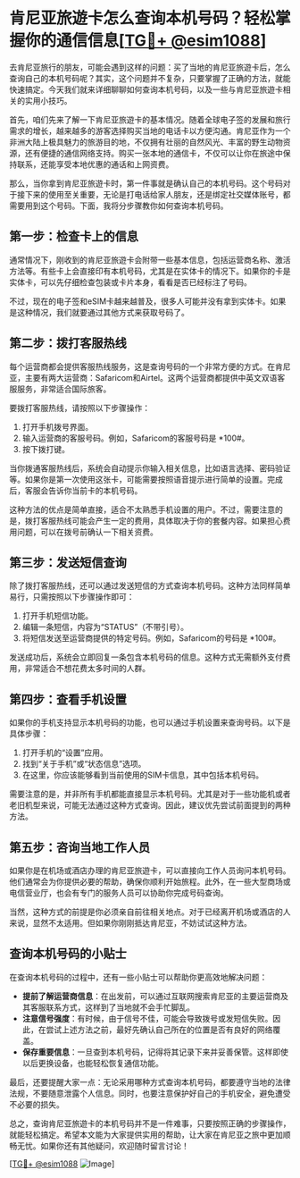 # 肯尼亚旅遊卡怎么查询本机号码？轻松掌握你的通信信息[[TG💪+ @esim1088](https://t.me/s/esim1088)]

去肯尼亚旅行的朋友，可能会遇到这样的问题：买了当地的肯尼亚旅遊卡后，怎么查询自己的本机号码呢？其实，这个问题并不复杂，只要掌握了正确的方法，就能快速搞定。今天我们就来详细聊聊如何查询本机号码，以及一些与肯尼亚旅遊卡相关的实用小技巧。

首先，咱们先来了解一下肯尼亚旅遊卡的基本情况。随着全球电子签的发展和旅行需求的增长，越来越多的游客选择购买当地的电话卡以方便沟通。肯尼亚作为一个非洲大陆上极具魅力的旅游目的地，不仅拥有壮丽的自然风光、丰富的野生动物资源，还有便捷的通信网络支持。购买一张本地的通信卡，不仅可以让你在旅途中保持联系，还能享受本地优惠的通话和上网资费。

那么，当你拿到肯尼亚旅遊卡时，第一件事就是确认自己的本机号码。这个号码对于接下来的使用至关重要，无论是打电话给家人朋友，还是绑定社交媒体账号，都需要用到这个号码。下面，我将分步骤教你如何查询本机号码。

## 第一步：检查卡上的信息

通常情况下，刚收到的肯尼亚旅遊卡会附带一些基本信息，包括运营商名称、激活方法等。有些卡上会直接印有本机号码，尤其是在实体卡的情况下。如果你的卡是实体卡，可以先仔细检查包装或卡片本身，看看是否已经标注了号码。

不过，现在的电子签和eSIM卡越来越普及，很多人可能并没有拿到实体卡。如果是这种情况，我们就要通过其他方式来获取号码了。

## 第二步：拨打客服热线

每个运营商都会提供客服热线服务，这是查询号码的一个非常方便的方式。在肯尼亚，主要有两大运营商：Safaricom和Airtel。这两个运营商都提供中英文双语客服服务，非常适合国际旅客。

要拨打客服热线，请按照以下步骤操作：

1. 打开手机拨号界面。
2. 输入运营商的客服号码。例如，Safaricom的客服号码是 *100#。
3. 按下拨打键。

当你拨通客服热线后，系统会自动提示你输入相关信息，比如语言选择、密码验证等。如果你是第一次使用这张卡，可能需要按照语音提示进行简单的设置。完成后，客服会告诉你当前卡的本机号码。

这种方法的优点是简单直接，适合不太熟悉手机设置的用户。不过，需要注意的是，拨打客服热线可能会产生一定的费用，具体取决于你的套餐内容。如果担心费用问题，可以在拨号前确认一下相关资费。

## 第三步：发送短信查询

除了拨打客服热线，还可以通过发送短信的方式查询本机号码。这种方法同样简单易行，只需按照以下步骤操作即可：

1. 打开手机短信功能。
2. 编辑一条短信，内容为“STATUS”（不带引号）。
3. 将短信发送至运营商提供的特定号码。例如，Safaricom的号码是 *100#。

发送成功后，系统会立即回复一条包含本机号码的信息。这种方式无需额外支付费用，非常适合不想花费太多时间的人群。

## 第四步：查看手机设置

如果你的手机支持显示本机号码的功能，也可以通过手机设置来查询号码。以下是具体步骤：

1. 打开手机的“设置”应用。
2. 找到“关于手机”或“状态信息”选项。
3. 在这里，你应该能够看到当前使用的SIM卡信息，其中包括本机号码。

需要注意的是，并非所有手机都能直接显示本机号码。尤其是对于一些功能机或者老旧机型来说，可能无法通过这种方式查询。因此，建议优先尝试前面提到的两种方法。

## 第五步：咨询当地工作人员

如果你是在机场或酒店办理的肯尼亚旅遊卡，可以直接向工作人员询问本机号码。他们通常会为你提供必要的帮助，确保你顺利开始旅程。此外，在一些大型商场或电信营业厅，也会有专门的服务人员可以协助你完成号码查询。

当然，这种方式的前提是你必须亲自前往相关地点。对于已经离开机场或酒店的人来说，显然不太适用。但如果你刚刚抵达肯尼亚，不妨试试这种方法。

## 查询本机号码的小贴士

在查询本机号码的过程中，还有一些小贴士可以帮助你更高效地解决问题：

- **提前了解运营商信息**：在出发前，可以通过互联网搜索肯尼亚的主要运营商及其客服联系方式，这样到了当地就不会手忙脚乱。
- **注意信号强度**：有时候，由于信号不佳，可能会导致拨号或发短信失败。因此，在尝试上述方法之前，最好先确认自己所在的位置是否有良好的网络覆盖。
- **保存重要信息**：一旦查到本机号码，记得将其记录下来并妥善保管。这样即使以后更换设备，也能轻松恢复通信功能。

最后，还要提醒大家一点：无论采用哪种方式查询本机号码，都要遵守当地的法律法规，不要随意泄露个人信息。同时，也要注意保护好自己的手机安全，避免遭受不必要的损失。

总之，查询肯尼亚旅遊卡的本机号码并不是一件难事，只要按照正确的步骤操作，就能轻松搞定。希望本文能为大家提供实用的帮助，让大家在肯尼亚之旅中更加顺畅无忧。如果你还有其他疑问，欢迎随时留言讨论！

[[TG💪+ @esim1088](https://t.me/s/esim1088) ![Image](https://i.postimg.cc/4NQfJmqS/Snipaste-2025-05-13-00-14-12.png)]